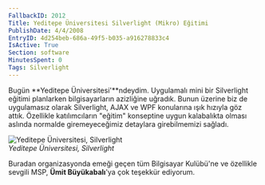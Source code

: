 ```yaml
---
FallbackID: 2012
Title: Yeditepe Üniversitesi Silverlight (Mikro) Eğitimi
PublishDate: 4/4/2008
EntryID: 4d254beb-686a-49f5-b035-a916278833c4
IsActive: True
Section: software
MinutesSpent: 0
Tags: Silverlight
---
```

Bugün **Yeditepe Üniversitesi'**ndeydim. Uygulamalı mini bir Silverlight
eğitimi planlarken bilgisayarların azizliğine uğradık. Bunun üzerine biz
de uygulamasız olarak Silverlight, AJAX ve WPF konularına ışık hızıyla
göz attık. Özellikle katılımcıların "eğitim" konseptine uygun
kalabalıkta olması aslında normalde giremeyeceğimiz detaylara
girebilmemizi sağladı.

![Yeditepe Üniversitesi,
Silverlight](http://cdn.daron.yondem.com/assets/2012/04042008_1.jpg)\
*Yeditepe Üniversitesi, Silverlight*

Buradan organizasyonda emeği geçen tüm Bilgisayar Kulübü'ne ve özellikle
sevgili MSP, **Ümit Büyükabalı**'ya çok teşekkür ediyorum.


